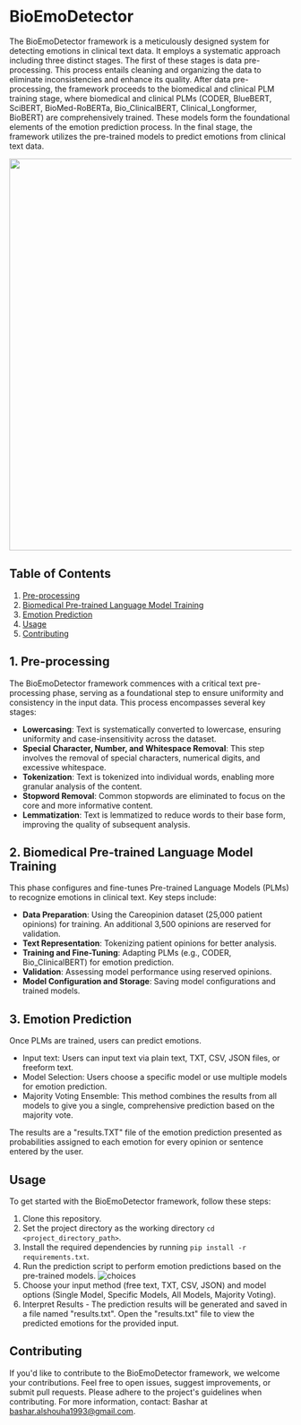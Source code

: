 # BioEmoDetector
The BioEmoDetector framework is a meticulously designed system for detecting emotions in clinical text data. It employs a systematic approach including three distinct stages. The first of these stages is data pre-processing. This process entails cleaning and organizing the data to eliminate inconsistencies and enhance its quality. After data pre-processing, the framework proceeds to the biomedical and clinical PLM training stage, where biomedical and clinical PLMs (CODER, BlueBERT, SciBERT, BioMed-RoBERTa, Bio_ClinicalBERT, Clinical_Longformer, BioBERT) are comprehensively trained. These models form the foundational elements of the emotion prediction process. In the final stage, the framework utilizes the pre-trained models to predict emotions from clinical text data.

<p align="center">
<img src="![software impact 7 models](https://github.com/201190024/BioEmoDetector/assets/54450055/7ae9b076-3e25-4ae9-8736-e85b09bb395c)
" width="700">
</p>

## Table of Contents
1. [Pre-processing](#pre-processing)
2. [Biomedical Pre-trained Language Model Training](#biomedical-pre-trained-language-model-training)
3. [Emotion Prediction](#emotion-prediction)
4. [Usage](#usage)
5. [Contributing](#contributing)
   
## 1. Pre-processing
The BioEmoDetector framework commences with a critical text pre-processing phase, serving as a foundational step to ensure uniformity and consistency in the input data. This process encompasses several key stages:
- **Lowercasing**: Text is systematically converted to lowercase, ensuring uniformity and case-insensitivity across the dataset.
- **Special Character, Number, and Whitespace Removal**: This step involves the removal of special characters, numerical digits, and excessive whitespace. 
- **Tokenization**: Text is tokenized into individual words, enabling more granular analysis of the content.
- **Stopword Removal**: Common stopwords are eliminated to focus on the core and more informative content.
- **Lemmatization**: Text is lemmatized to reduce words to their base form, improving the quality of subsequent analysis.

## 2. Biomedical Pre-trained Language Model Training
This phase configures and fine-tunes Pre-trained Language Models (PLMs) to recognize emotions in clinical text. Key steps include:
- **Data Preparation**: Using the Careopinion dataset (25,000 patient opinions) for training. An additional 3,500 opinions are reserved for validation.
- **Text Representation**: Tokenizing patient opinions for better analysis.
- **Training and Fine-Tuning**: Adapting PLMs (e.g., CODER, Bio_ClinicalBERT) for emotion prediction.
- **Validation**: Assessing model performance using reserved opinions.
- **Model Configuration and Storage**: Saving model configurations and trained models.

## 3. Emotion Prediction
Once PLMs are trained, users can predict emotions. 
- Input text: Users can input text via plain text, TXT, CSV, JSON files, or freeform text.
- Model Selection: Users choose a specific model or use multiple models for emotion prediction.
- Majority Voting Ensemble: This method combines the results from all models to give you a single, comprehensive prediction based on the majority vote.
  
The results are a "results.TXT" file of the emotion prediction presented as probabilities assigned to each emotion for every opinion or sentence entered by the user.
## Usage
To get started with the BioEmoDetector framework, follow these steps:
1. Clone this repository.
2. Set the project directory as the working directory `cd <project_directory_path>`.
3. Install the required dependencies by running `pip install -r requirements.txt`.
4. Run the prediction script to perform emotion predictions based on the pre-trained models.
   ![choices](https://github.com/201190024/BioEmoDetector/assets/54450055/f720c511-8e3f-4642-b10c-a61374b709f3)
6. Choose your input method (free text, TXT, CSV, JSON) and model options (Single Model, Specific Models, All Models, Majority Voting).
7. Interpret Results - The prediction results will be generated and saved in a file named "results.txt".
Open the "results.txt" file to view the predicted emotions for the provided input.

## Contributing
If you'd like to contribute to the BioEmoDetector framework, we welcome your contributions. Feel free to open issues, suggest improvements, or submit pull requests. Please adhere to the project's guidelines when contributing.
For more information, contact:
Bashar at bashar.alshouha1993@gmail.com.

